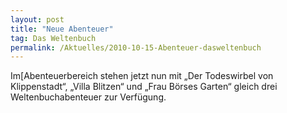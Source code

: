 ```yaml
---
layout: post
title: "Neue Abenteuer"
tag: Das Weltenbuch
permalink: /Aktuelles/2010-10-15-Abenteuer-dasweltenbuch
---
```



Im[Abenteuerbereich stehen jetzt nun mit &bdquo;Der Todeswirbel von Klippenstadt&ldquo;, &bdquo;Villa Blitzen&ldquo; und &bdquo;Frau Börses Garten&ldquo; gleich drei Weltenbuchabenteuer zur Verfügung.


